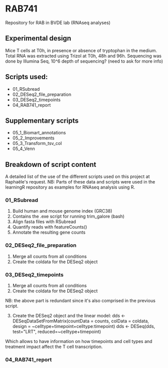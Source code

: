 # RAB741

Repository for RAB in BVDE lab (RNAseq analyses)

## Experimental design

Mice T cells at T0h, in presence or absence of tryptophan in the medium.
Total RNA was extracted using Trizol at T0h, 48h and 96h.
Sequencing was done by Illumina Seq, 10^6 depth of sequencing? (need to ask for more info)

## Scripts used:

- 01_RSubread
- 02_DESeq2_file_preparation
- 03_DESeq2_timepoints
- 04_RAB741_report

## Supplementary scripts

- 05_1_Biomart_annotations
- 05_2_Improvements
- 05_3_Transform_tsv_col
- 05_4_Venn

## Breakdown of script content

A detailed list of the use of the different scripts used on this project at Raphaële's request.
NB: Parts of these data and scripts were used in the learningR repository as examples for RNAseq analysis using R.

### 01_RSubread

1. Build human and mouse genome index (GRC38)
2. Contains the .exe script for running trim_galore (bash)
3. Align fasta files with RSubread
4. Quantify reads with featureCounts()
5. Annotate the resulting gene counts

### 02_DESeq2_file_preparation

1. Merge all counts from all conditions
2. Create the coldata for the DESeq2 object 

### 03_DESeq2_timepoints

1. Merge all counts from all conditions
2. Create the coldata for the DESeq2 object 

NB: the above part is redundant since it's also comprised in the previous script.

3. Create the DESeq2 object and the linear model:
dds <- DESeqDataSetFromMatrix(countData = counts, colData = coldata,
                              design = ~celltype+timepoint+celltype:timepoint) 
dds <- DESeq(dds, test="LRT", reduced=~celltype+timepoint)

Which allows to have information on how timepoints and cell types and treatment impact affect the T cell transcription.


### 04_RAB741_report























